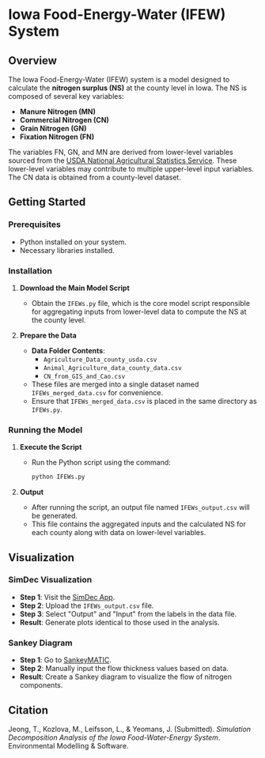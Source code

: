 # Iowa Food-Energy-Water (IFEW) System

## Overview

The Iowa Food-Energy-Water (IFEW) system is a model designed to calculate the **nitrogen surplus (NS)** at the county level in Iowa. The NS is composed of several key variables:

- **Manure Nitrogen (MN)**
- **Commercial Nitrogen (CN)**
- **Grain Nitrogen (GN)**
- **Fixation Nitrogen (FN)**

The variables FN, GN, and MN are derived from lower-level variables sourced from the [USDA National Agricultural Statistics Service](https://www.nass.usda.gov/). These lower-level variables may contribute to multiple upper-level input variables. The CN data is obtained from a county-level dataset.

## Getting Started

### Prerequisites

- Python installed on your system.
- Necessary libraries installed.

### Installation

1. **Download the Main Model Script**

   - Obtain the `IFEWs.py` file, which is the core model script responsible for aggregating inputs from lower-level data to compute the NS at the county level.

2. **Prepare the Data**

   - **Data Folder Contents**:
     - `Agriculture_Data_county_usda.csv`
     - `Animal_Agriculture_data_county_data.csv`
     - `CN_from_GIS_and_Cao.csv`
   - These files are merged into a single dataset named `IFEWs_merged_data.csv` for convenience.
   - Ensure that `IFEWs_merged_data.csv` is placed in the same directory as `IFEWs.py`.

### Running the Model

1. **Execute the Script**

   - Run the Python script using the command:
     ```bash
     python IFEWs.py
     ```

2. **Output**

   - After running the script, an output file named `IFEWs_output.csv` will be generated.
   - This file contains the aggregated inputs and the calculated NS for each county along with data on lower-level variables.

## Visualization

### SimDec Visualization

- **Step 1**: Visit the [SimDec App](https://simdec.io/simdec_app).
- **Step 2**: Upload the `IFEWs_output.csv` file.
- **Step 3**: Select "Output" and "Input" from the labels in the data file.
- **Result**: Generate plots identical to those used in the analysis.

### Sankey Diagram

- **Step 1**: Go to [SankeyMATIC](https://sankeymatic.com/build/).
- **Step 2**: Manually input the flow thickness values based on data.
- **Result**: Create a Sankey diagram to visualize the flow of nitrogen components.


## Citation

Jeong, T., Kozlova, M., Leifsson, L., & Yeomans, J. (Submitted). *Simulation Decomposition Analysis of the Iowa Food-Water-Energy System*. Environmental Modelling & Software.

